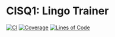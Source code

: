 # CISQ1: Lingo Trainer
[![CI](https://github.com/fletterman/cisq1-lingo/actions/workflows/build.yml/badge.svg)](https://github.com/fletterman/cisq1-lingo/actions/workflows/build.yml)
[![Coverage](https://sonarcloud.io/api/project_badges/measure?project=fletterman_cisq1-lingo&metric=coverage)](https://sonarcloud.io/dashboard?id=fletterman_cisq1-lingo)
[![Lines of Code](https://sonarcloud.io/api/project_badges/measure?project=fletterman_cisq1-lingo&metric=ncloc)](https://sonarcloud.io/dashboard?id=fletterman_cisq1-lingo)
